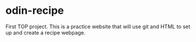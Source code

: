 # odin-recipe
First TOP project. This is a practice website that will use git and HTML to set up and create a recipe webpage.